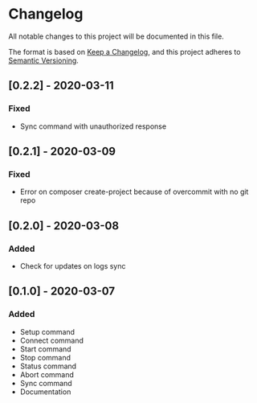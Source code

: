 # Changelog
All notable changes to this project will be documented in this file.

The format is based on [Keep a Changelog](https://keepachangelog.com/en/1.0.0/),
and this project adheres to [Semantic Versioning](https://semver.org/spec/v2.0.0.html).

## [0.2.2] - 2020-03-11
### Fixed
- Sync command with unauthorized response

## [0.2.1] - 2020-03-09
### Fixed
- Error on composer create-project because of overcommit with no git repo

## [0.2.0] - 2020-03-08
### Added
- Check for updates on logs sync

## [0.1.0] - 2020-03-07
### Added
- Setup command
- Connect command
- Start command
- Stop command
- Status command
- Abort command
- Sync command
- Documentation
